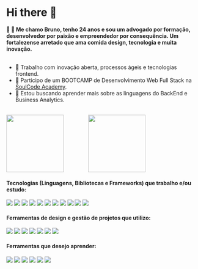 <h1>Hi there 👋</h1>

<div>
 <strong> 🌵 🤖  Me chamo Bruno, tenho 24 anos e sou um advogado por formação, desenvolvedor por paixão e empreendedor por consequência. Um
fortalezense arretado que ama comida design, tecnologia e muita inovação.</strong>
</div> <br>


- 🔭 Trabalho com inovação aberta, processos ágeis e tecnologias frontend.
- 🌱 Participo de um BOOTCAMP de Desenvolvimento Web Full Stack na <a href="https://www.instagram.com/soulcodeacademy/">SoulCode Academy</a>.
- 🤔 Estou buscando aprender mais sobre as linguagens do BackEnd e Business Analytics.

<br> 

<div style="display: flex;">
<img src="https://github-readme-stats.vercel.app/api?username=brumsilva&show_icons=true&theme=dark" height="150rem" style="margin-right:4rem;">
<img src="https://github-readme-stats.vercel.app/api/top-langs/?username=anuraghazra&layout=compact&theme=dark" height="150rem">
</div>

<div>
 <h4> Tecnologias (Linguagens, Bibliotecas e Frameworks) que trabalho e/ou estudo:</h4>
 <span> <img src="https://img.shields.io/badge/html5-%23E34F26.svg?style=for-the-badge&logo=html5&logoColor=white"> </span>
 <span> <img src="https://img.shields.io/badge/css3-%231572B6.svg?style=for-the-badge&logo=css3&logoColor=white"> </span>
 <span> <img src="https://img.shields.io/badge/javascript-%23323330.svg?style=for-the-badge&logo=javascript&logoColor=%23F7DF1E"> </span>
 <span> <img src="https://img.shields.io/badge/jquery-%230769AD.svg?style=for-the-badge&logo=jquery&logoColor=white"> </span>
 <span> <img src="https://img.shields.io/badge/firebase-%23039BE5.svg?style=for-the-badge&logo=firebase"> </span>
 <span> <img src="https://img.shields.io/badge/node.js-6DA55F?style=for-the-badge&logo=node.js&logoColor=white"> </span>
 <span> <img src="https://img.shields.io/badge/SASS-hotpink.svg?style=for-the-badge&logo=SASS&logoColor=white"> </span>
 <span> <img src="https://img.shields.io/badge/bootstrap-%23563D7C.svg?style=for-the-badge&logo=bootstrap&logoColor=white"> </span>
 <span> <img src="https://img.shields.io/badge/angular-%23DD0031.svg?style=for-the-badge&logo=angular&logoColor=white"> </span>
 <span> <img src="https://img.shields.io/badge/Flutter-%2302569B.svg?style=for-the-badge&logo=Flutter&logoColor=white"> </span>
 <span> <img src="https://img.shields.io/badge/dart-%230175C2.svg?style=for-the-badge&logo=dart&logoColor=white"> </span>
</div>

<div>
 <h4> Ferramentas de design e gestão de projetos que utilizo:</h4>
 <span> <img src="https://img.shields.io/badge/adobeillustrator-%23FF9A00.svg?style=for-the-badge&logo=adobeillustrator&logoColor=white"> </span>
 <span> <img src="https://img.shields.io/badge/adobephotoshop-%2331A8FF.svg?style=for-the-badge&logo=adobephotoshop&logoColor=white"> </span>
 <span> <img src="https://img.shields.io/badge/figma-%23F24E1E.svg?style=for-the-badge&logo=figma&logoColor=white"> </span>
 <span> <img src="https://img.shields.io/badge/Canva-%2300C4CC.svg?style=for-the-badge&logo=Canva&logoColor=white"> </span>
 <span> <img src="https://img.shields.io/badge/Trello-%23026AA7.svg?style=for-the-badge&logo=Trello&logoColor=white"> </span>
 <span> <img src="https://img.shields.io/badge/Notion-%23000000.svg?style=for-the-badge&logo=notion&logoColor=white"> </span>
 <span> <img src="https://img.shields.io/badge/jira-%230A0FFF.svg?style=for-the-badge&logo=jira&logoColor=white"> </span>
</div>

<div>
 <h4> Ferramentas que desejo aprender:</h4>
 <span> <img src="https://img.shields.io/badge/react-%2320232a.svg?style=for-the-badge&logo=react&logoColor=%2361DAFB"> </span>
 <span> <img src="https://img.shields.io/badge/vuejs-%2335495e.svg?style=for-the-badge&logo=vuedotjs&logoColor=%234FC08D"> </span>
 <span> <img src="https://img.shields.io/badge/tailwindcss-%2338B2AC.svg?style=for-the-badge&logo=tailwind-css&logoColor=white"> </span>
 <span> <img src="https://img.shields.io/badge/python-3670A0?style=for-the-badge&logo=python&logoColor=ffdd54"> </span>
 <span> <img src="https://img.shields.io/badge/svelte-%23f1413d.svg?style=for-the-badge&logo=svelte&logoColor=white"> </span>
 <span> <img src="https://img.shields.io/badge/Electron-191970?style=for-the-badge&logo=Electron&logoColor=white"> </span>
</div>
